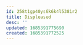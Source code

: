 ```yaml
---
id: 258t1gp40ys6k6k4l5381r2
title: Displeased
desc: ''
updated: 1685391775690
created: 1685391772525
---
```


